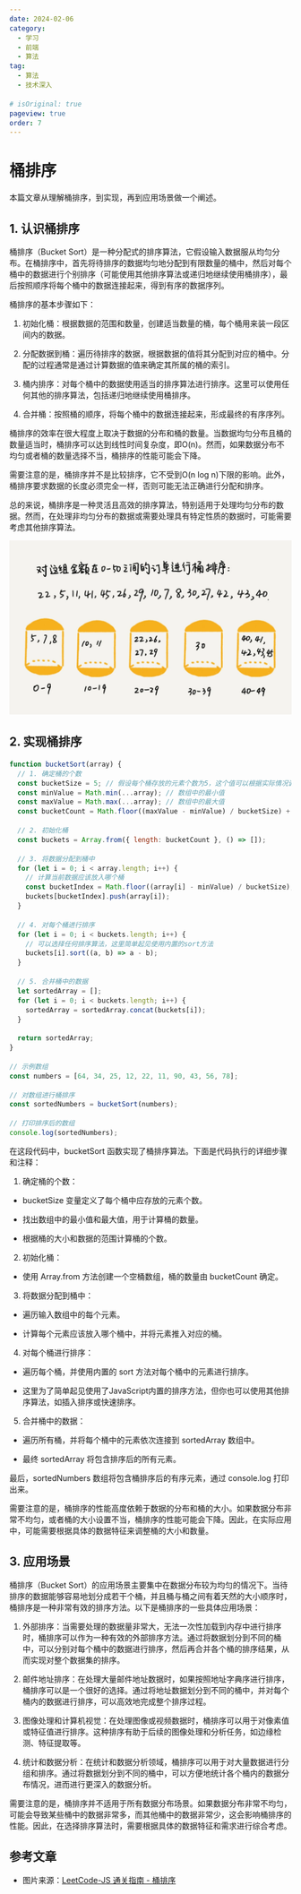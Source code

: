 ```yaml
---
date: 2024-02-06
category:
  - 学习
  - 前端
  - 算法
tag:
  - 算法
  - 技术深入

# isOriginal: true
pageview: true
order: 7
---
```


# **桶排序**

本篇文章从理解桶排序，到实现，再到应用场景做一个阐述。
<!-- more -->

## 1. 认识桶排序

桶排序（Bucket Sort）是一种分配式的排序算法，它假设输入数据服从均匀分布。在桶排序中，首先将待排序的数据均匀地分配到有限数量的桶中，然后对每个桶中的数据进行个别排序（可能使用其他排序算法或递归地继续使用桶排序），最后按照顺序将每个桶中的数据连接起来，得到有序的数据序列。

桶排序的基本步骤如下：

1. 初始化桶：根据数据的范围和数量，创建适当数量的桶，每个桶用来装一段区间内的数据。

2. 分配数据到桶：遍历待排序的数据，根据数据的值将其分配到对应的桶中。分配的过程通常是通过计算数据的值来确定其所属的桶的索引。

3. 桶内排序：对每个桶中的数据使用适当的排序算法进行排序。这里可以使用任何其他的排序算法，包括递归地继续使用桶排序。

4. 合并桶：按照桶的顺序，将每个桶中的数据连接起来，形成最终的有序序列。

桶排序的效率在很大程度上取决于数据的分布和桶的数量。当数据均匀分布且桶的数量适当时，桶排序可以达到线性时间复杂度，即O(n)。然而，如果数据分布不均匀或者桶的数量选择不当，桶排序的性能可能会下降。

需要注意的是，桶排序并不是比较排序，它不受到O(n log n)下限的影响。此外，桶排序要求数据的长度必须完全一样，否则可能无法正确进行分配和排序。

总的来说，桶排序是一种灵活且高效的排序算法，特别适用于处理均匀分布的数据。然而，在处理非均匀分布的数据或需要处理具有特定性质的数据时，可能需要考虑其他排序算法。

![桶排序示意图](./assets/7-bucket/1.png)

## 2. 实现桶排序

```js
function bucketSort(array) {
  // 1. 确定桶的个数
  const bucketSize = 5; // 假设每个桶存放的元素个数为5，这个值可以根据实际情况调整
  const minValue = Math.min(...array); // 数组中的最小值
  const maxValue = Math.max(...array); // 数组中的最大值
  const bucketCount = Math.floor((maxValue - minValue) / bucketSize) + 1; // 计算桶的个数

  // 2. 初始化桶
  const buckets = Array.from({ length: bucketCount }, () => []);

  // 3. 将数据分配到桶中
  for (let i = 0; i < array.length; i++) {
    // 计算当前数据应该放入哪个桶
    const bucketIndex = Math.floor((array[i] - minValue) / bucketSize);
    buckets[bucketIndex].push(array[i]);
  }

  // 4. 对每个桶进行排序
  for (let i = 0; i < buckets.length; i++) {
    // 可以选择任何排序算法，这里简单起见使用内置的sort方法
    buckets[i].sort((a, b) => a - b);
  }

  // 5. 合并桶中的数据
  let sortedArray = [];
  for (let i = 0; i < buckets.length; i++) {
    sortedArray = sortedArray.concat(buckets[i]);
  }

  return sortedArray;
}

// 示例数组
const numbers = [64, 34, 25, 12, 22, 11, 90, 43, 56, 78];

// 对数组进行桶排序
const sortedNumbers = bucketSort(numbers);

// 打印排序后的数组
console.log(sortedNumbers);
```

在这段代码中，bucketSort 函数实现了桶排序算法。下面是代码执行的详细步骤和注释：

1. 确定桶的个数：
- bucketSize 变量定义了每个桶中应存放的元素个数。

- 找出数组中的最小值和最大值，用于计算桶的数量。

- 根据桶的大小和数据的范围计算桶的个数。

2. 初始化桶：

- 使用 Array.from 方法创建一个空桶数组，桶的数量由 bucketCount 确定。

3. 将数据分配到桶中：

- 遍历输入数组中的每个元素。

- 计算每个元素应该放入哪个桶中，并将元素推入对应的桶。

4. 对每个桶进行排序：

- 遍历每个桶，并使用内置的 sort 方法对每个桶中的元素进行排序。

- 这里为了简单起见使用了JavaScript内置的排序方法，但你也可以使用其他排序算法，如插入排序或快速排序。

5. 合并桶中的数据：

- 遍历所有桶，并将每个桶中的元素依次连接到 sortedArray 数组中。

- 最终 sortedArray 将包含排序后的所有元素。

最后，sortedNumbers 数组将包含桶排序后的有序元素，通过 console.log 打印出来。

需要注意的是，桶排序的性能高度依赖于数据的分布和桶的大小。如果数据分布非常不均匀，或者桶的大小设置不当，桶排序的性能可能会下降。因此，在实际应用中，可能需要根据具体的数据特征来调整桶的大小和数量。

## 3. 应用场景

桶排序（Bucket Sort）的应用场景主要集中在数据分布较为均匀的情况下。当待排序的数据能够容易地划分成若干个桶，并且桶与桶之间有着天然的大小顺序时，桶排序是一种非常有效的排序方法。以下是桶排序的一些具体应用场景：

1. 外部排序：当需要处理的数据量非常大，无法一次性加载到内存中进行排序时，桶排序可以作为一种有效的外部排序方法。通过将数据划分到不同的桶中，可以分别对每个桶中的数据进行排序，然后再合并各个桶的排序结果，从而实现对整个数据集的排序。

2. 邮件地址排序：在处理大量邮件地址数据时，如果按照地址字典序进行排序，桶排序可以是一个很好的选择。通过将地址数据划分到不同的桶中，并对每个桶内的数据进行排序，可以高效地完成整个排序过程。

3. 图像处理和计算机视觉：在处理图像或视频数据时，桶排序可以用于对像素值或特征值进行排序。这种排序有助于后续的图像处理和分析任务，如边缘检测、特征提取等。

4. 统计和数据分析：在统计和数据分析领域，桶排序可以用于对大量数据进行分组和排序。通过将数据划分到不同的桶中，可以方便地统计各个桶内的数据分布情况，进而进行更深入的数据分析。

需要注意的是，桶排序并不适用于所有数据分布场景。如果数据分布非常不均匀，可能会导致某些桶中的数据非常多，而其他桶中的数据非常少，这会影响桶排序的性能。因此，在选择排序算法时，需要根据具体的数据特征和需求进行综合考虑。

## 参考文章

- 图片来源：[LeetCode-JS 通关指南 - 桶排序](https://2xiao.github.io/leetcode-js/leetcode/algorithm/sort.html#%E6%A1%B6%E6%8E%92%E5%BA%8F-bucket-sort)
